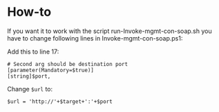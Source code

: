 # How-to

If you want it to work with the script run-Invoke-mgmt-con-soap.sh you have to change following lines in Invoke-mgmt-con-soap.ps1:

Add this to line 17:

```pwsh
# Second arg should be destination port
[parameter(Mandatory=$true)]
[string]$port,
```

Change `$url` to:

```pwsh
$url = 'http://'+$target+':'+$port
```
